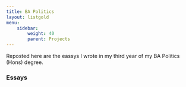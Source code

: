 ```yaml
---
title: BA Politics
layout: listgold
menu:
    sidebar: 
        weight: 40
        parent: Projects
---
```

Reposted here are the eassys I wrote in my third year of my BA Politics (Hons) degree.

### Essays